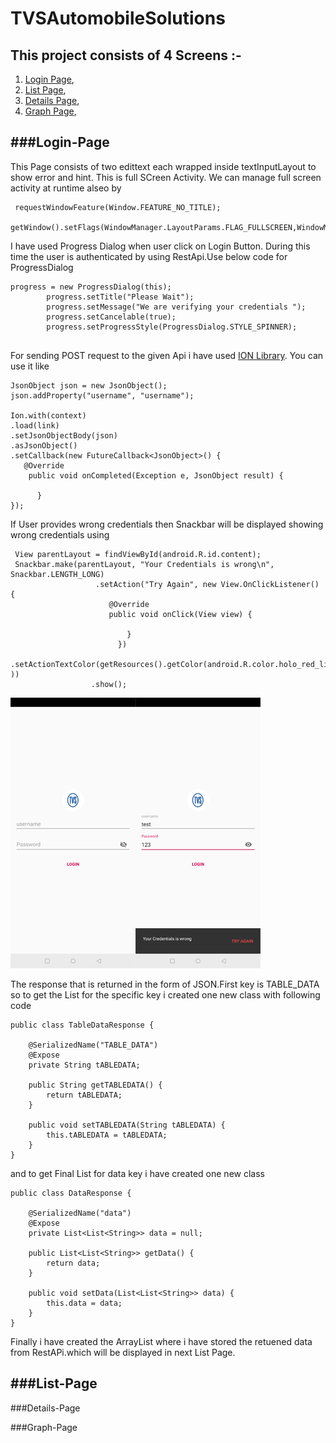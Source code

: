 # TVSAutomobileSolutions

This project consists of 4 Screens :-
--------------------------------------
1. [Login Page](#Login-Page),
2. [List Page](#List-Page),
3. [Details Page](#Details-Page),
4. [Graph Page](#Graph-Page),

###Login-Page
--------------
This Page consists of two edittext each wrapped inside textInputLayout to show error and hint. This is full SCreen Activity. We can manage full screen activity at runtime alseo by
```
 requestWindowFeature(Window.FEATURE_NO_TITLE);
 getWindow().setFlags(WindowManager.LayoutParams.FLAG_FULLSCREEN,WindowManager.LayoutParams.FLAG_FULLSCREEN);

```
I have used Progress Dialog when user click on Login Button. During this time the user is authenticated by using RestApi.Use below code for ProgressDialog
```
progress = new ProgressDialog(this);
        progress.setTitle("Please Wait");
        progress.setMessage("We are verifying your credentials ");
        progress.setCancelable(true);
        progress.setProgressStyle(ProgressDialog.STYLE_SPINNER);
        
```

For sending POST request to the given Api i have used [ION Library](https://github.com/koush/ion). You can use it like
```
JsonObject json = new JsonObject();
json.addProperty("username", "username");

Ion.with(context)
.load(link)
.setJsonObjectBody(json)
.asJsonObject()
.setCallback(new FutureCallback<JsonObject>() {
   @Override
    public void onCompleted(Exception e, JsonObject result) {
       
      }
});

```
If User provides wrong credentials then Snackbar will be displayed showing wrong credentials using
```
 View parentLayout = findViewById(android.R.id.content);
 Snackbar.make(parentLayout, "Your Credentials is wrong\n", Snackbar.LENGTH_LONG)
                   .setAction("Try Again", new View.OnClickListener() {
                      @Override
                      public void onClick(View view) {

                          }
                        })
                      .setActionTextColor(getResources().getColor(android.R.color.holo_red_light ))
                  .show();
```
![Login Page](https://github.com/ItsMeVikash/TVSAutomobileSolutions/blob/master/Screenshots/login.png?raw=true)![Wrong Credentials](https://github.com/ItsMeVikash/TVSAutomobileSolutions/blob/master/Screenshots/login1.png?raw=true)

The response that is returned in the form of JSON.First key is TABLE_DATA so to get the List for the specific key i created one new class with following code

```
public class TableDataResponse {

    @SerializedName("TABLE_DATA")
    @Expose
    private String tABLEDATA;

    public String getTABLEDATA() {
        return tABLEDATA;
    }

    public void setTABLEDATA(String tABLEDATA) {
        this.tABLEDATA = tABLEDATA;
    }
}
```
and to get Final List for data key i have created one new class
```
public class DataResponse {

    @SerializedName("data")
    @Expose
    private List<List<String>> data = null;

    public List<List<String>> getData() {
        return data;
    }

    public void setData(List<List<String>> data) {
        this.data = data;
    }
}
```
Finally i have created the ArrayList<GenericType> where i have stored the retuened data from RestAPi.which will be displayed in next List Page.
 
###List-Page
-------------


###Details-Page

###Graph-Page

